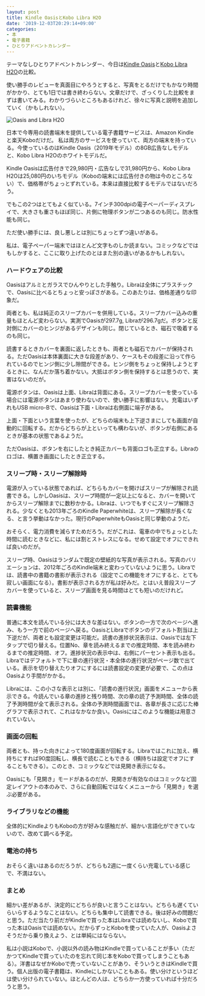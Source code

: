 ```yaml
---
layout: post
title: Kindle OasisとKobo Libra H2O
date: '2019-12-03T20:29:14+09:00'
categories:
- 本
- 電子書籍
- ひとりアドベントカレンダー
---
```


テーマなしひとりアドベントカレンダー、今日は[Kindle Oasis](https://amzn.to/2DIkk3m)と[Kobo Libra H2O](https://books.rakuten.co.jp/event/e-book/ereaders/kobolibra/)の比較。

使い勝手のレビューを真面目にやろうとすると、写真をとるだけでもかなり時間がかかり、とても1日では書き終わらない。文章だけで、ざっくりした比較をまずは書いてみる。わかりづらいところもあるけれど、徐々に写真と説明を追加していく（かもしれない）。

![Oasis and Libra H2O](/blog/images/oasis-libra.jpg)

日本で今専用の読書端末を提供している電子書籍サービスは、Amazon Kindleと楽天Koboだけだ。
私は両方のサービスを使っていて、両方の端末を持っている。今使っているのはKindle Oasis（2019年モデル）の8GB広告なしモデルと、Kobo Libra H2Oのホワイトモデルだ。

Kindle Oasisは広告付きで29,980円・広告なしで31,980円から、Kobo Libra H2Oは25,080円のいちモデル（Koboの端末には広告付きの物は今のところない）で、価格帯がちょっとずれている。本来は直接比較するモデルではないだろう。

でもこの2つはとてもよく似ている。7インチ300dpiの電子ペーパーディスプレイで、大きさも重さもほぼ同じ、片側に物理ボタンが二つあるのも同じ。防水性能も同じ。

ただ使い勝手には、良し悪しとは別にちょっとずつ違いがある。

私は、電子ペーパー端末ではほとんど文字ものしか読まない。コミックなどではもしかすると、ここに取り上げたのとはまた別の違いがあるかもしれない。

### ハードウェアの比較

Oasisはアルミとガラスでひんやりとした手触り。Libraは全体にプラスチックで、Oasisに比べるとちょっと安っぽさがある。このあたりは、価格差通りな印象だ。

両者とも、私は純正のスリープカバーを併用している。スリープカバー込みの重量もほとんど変わらない。実測でOasisが297.7g, Libraが296.7gだ。ボタンと反対側にカバーのヒンジがあるデザインも同じ。閉じているとき、磁石で吸着するのも同じ。

読書するときカバーを裏面に返したときも、両者とも磁石でカバーが保持される。ただOasisは本体裏面に大きな段差があり、ケースもその段差に沿って作られているのでヒンジ側に少し隙間ができる。ヒンジ側をちょっと保持しようとするときに、なんだか落ち着かない。大抵はボタン側を保持するとは思うので、実害はないのだが。

電源ボタンは、Oasisは上面、Libraは背面にある。スリープカバーを使っている場合には電源ボタンはあまり使わないので、使い勝手に影響はない。充電はいずれもUSB micro-Bで、Oasisは下面・Libraは右側面に端子がある。

上面・下面という言葉を使ったが、どちらの端末も上下逆さまにしても画面が自動的に回転する。だからどちらが上といっても構わないが、ボタンが右側にあるときが基本の状態であるようだ。

ただOasisは、ボタンを右にしたとき純正カバーも背面ロゴも正立する。Libraのロゴは、横置き画面にしたとき正立する。

### スリープ時・スリープ解除時

電源が入っている状態であれば、どちらもカバーを開けばスリープが解除され読書できる。しかしOasisは、スリープ時間が一定以上になると、カバーを開いてからスリープ解除までに数秒かかる。Libraは、いつでもすぐにスリープ解除される。少なくとも2013年ごろのKindle Paperwhiteは、スリープ解除が長くなる、と言う挙動はなかった。現行のPaperwhiteもOasisと同じ挙動のようだ。

おそらく、電力消費を減らすためだろう。だがこれは、電車の中でちょっとした時間に読むときなどに、私には割とストレスになる。せめて設定でオフにできれば良いのだが。

スリープ時、Oasisはランダムで既定の壁紙的な写真が表示される。写真のバリエーションは、2012年ごろのKindle端末と変わっていないように思う。Libraでは、読書中の書籍の書影が表示される（設定でこの機能をオフにすると、とても寂しい画面になる）。書影が表示される方が私は好みだ。とはいえ普段スリープカバーを使っていると、スリープ画面を見る時間はとても短いのだけれど。

### 読書機能

普通に本文を読んでいる分には大きな差はない。ボタンの一方で次のページへ進み、もう一方で前のページへ戻る。OasisとLibraでボタンのデフォルト割当は上下逆だが、両者とも設定変更は可能だ。読書の進捗状況表示は、Oasisでは左下タップで切り替える。位置No、章を読み終えるまでの推定時間、本を読み終わるまでの推定時間、オフ。進捗状況の表示中は、右側にパーセント表示も出る。Libraではデフォルトで下に章の進行状況・本全体の進行状況がページ数で出ている。表示を切り替えたりオフにするには読書設定の変更が必要で、この点はOasisより手間がかかる。

Libraには、この小さな表示とは別に、「読書の進行状況」画面をメニューから表示できる。今読んでいる章の進捗と残り時間、次の章の読了予測時間、全体の読了予測時間が全て表示される。全体の予測時間画面では、各章が長さに応じた棒グラフで表示されて、これはなかなか良い。Oasisにはこのような機能は用意されていない。

### 画面の回転

両者とも、持った向きによって180度画面が回転する。Libraではこれに加え、横持ちにすれば90度回転し、横長で読むこともできる（横持ちは設定でオフにすることもできる）。このとき、コミックなどでは見開き表示になる。

Oasisにも「見開き」モードがあるのだが、見開きが有効なのはコミックなど固定レイアウトの本のみで、さらに自動回転ではなくメニューから「見開き」を選ぶ必要がある。

### ライブラリなどの機能

全体的にKindleよりもKoboの方が好みな感触だが、細かい言語化ができていないので、改めて調べる予定。

### 電池の持ち

おそらく違いはあるのだろうが、どちらも2週に一度くらい充電している感じで、不満はない。

### まとめ

細かい差があるが、決定的にどちらが良いと言うことはない。どちらも遅くていらいらするようなことはない。どちらも集中して読書できる。後は好みの問題だと思う。ただ当たり前だがKindleで買った本はLibraでは読めないし、Koboで買った本はOasisでは読めない。だからずっとKoboを使っていた人が、Oasisよさそうだから乗り換えよう、とは単純にはならない。

私は小説はKoboで、小説以外の読み物はKindleで買っていることが多い（ただかつてKindleで買っていたのを忘れて同じ本をKoboで買ってしまうこともある）。洋書はなぜかKoboで売っていないことがあり、そういうときはKindleで買う。個人出版の電子書籍は、Kindleにしかないこともある。使い分けというほどは使い分けられていない。ほとんどの人は、どちらか一方使っていれば十分だろうと思う。
